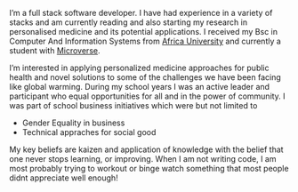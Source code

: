  
I’m a full stack software developer. I have had experience in a variety of stacks and am currently reading and also starting my research in personalised medicine and its potential applications. I received my Bsc in Computer And Information Systems from  [Africa University](https://africau.edu) and currently a student with [Microverse](https://www.microverse.org/).


I’m interested in applying personalized medicine approaches for public health and novel solutions to some of the challenges we have been facing like global warming. During my school years I was an active leader and participant who equal opportunities for all and in the power of community. I was part of school business initiatives which were but not limited to

- Gender Equality in business
- Technical appraches for social good


My key beliefs are kaizen and application of knowledge with the belief that one never stops learning, or improving. When I am not writing code, I am most probably trying to workout or binge watch something that most people didnt appreciate well enough!
 
 